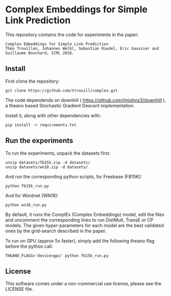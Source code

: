 # Complex Embeddings for Simple Link Prediction

This repository contains the code for experiments in the paper:

```
Complex Embeddings for Simple Link Prediction
Théo Trouillon, Johannes Welbl, Sebastian Riedel, Éric Gaussier and Guillaume Bouchard, ICML 2016.
```

## Install 

First clone the repository:
```
git clone https://github.com/ttrouill/complex.git
```

The code dependends on downhill ( https://github.com/lmjohns3/downhill ),
a theano based Stochastic Gradient Descent implementation.

Install it, along with other dependencies with:
```
pip install -r requirements.txt
```

## Run the experiments

To run the experiments, unpack the datasets first:
```
unzip datasets/fb15k.zip -d datasets/
unzip datasets/wn18.zip -d datasets/
```

And run the corresponding python scripts, for Freebase (FB15K):
```
python fb15k_run.py
```

And for Wordnet (WN18):
```
python wn18_run.py
```

By default, it runs the ComplEx (Complex Embeddings) model, edit the files and uncomment the corresponding lines to run DistMult, TransE or CP models. The given hyper-parameters for each model are the best validated ones by the grid-search described in the paper.

To run on GPU (approx 5x faster), simply add the following theano flag before the python call:
```
THEANO_FLAGS='device=gpu' python fb15k_run.py
```

## License

This software comes under a non-commercial use license, please see the LICENSE file.
